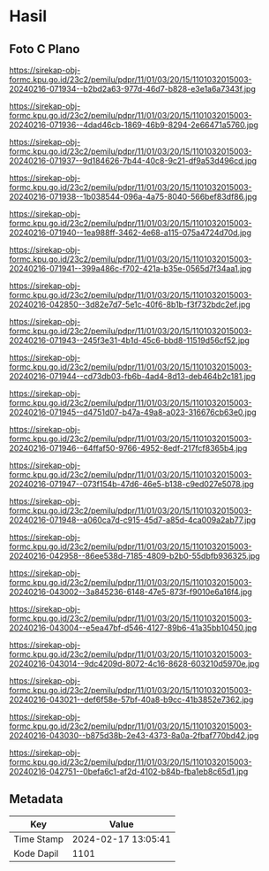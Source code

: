 # Hasil

## Foto C Plano

https://sirekap-obj-formc.kpu.go.id/23c2/pemilu/pdpr/11/01/03/20/15/1101032015003-20240216-071934--b2bd2a63-977d-46d7-b828-e3e1a6a7343f.jpg

https://sirekap-obj-formc.kpu.go.id/23c2/pemilu/pdpr/11/01/03/20/15/1101032015003-20240216-071936--4dad46cb-1869-46b9-8294-2e66471a5760.jpg

https://sirekap-obj-formc.kpu.go.id/23c2/pemilu/pdpr/11/01/03/20/15/1101032015003-20240216-071937--9d184626-7b44-40c8-9c21-df9a53d496cd.jpg

https://sirekap-obj-formc.kpu.go.id/23c2/pemilu/pdpr/11/01/03/20/15/1101032015003-20240216-071938--1b038544-096a-4a75-8040-566bef83df86.jpg

https://sirekap-obj-formc.kpu.go.id/23c2/pemilu/pdpr/11/01/03/20/15/1101032015003-20240216-071940--1ea988ff-3462-4e68-a115-075a4724d70d.jpg

https://sirekap-obj-formc.kpu.go.id/23c2/pemilu/pdpr/11/01/03/20/15/1101032015003-20240216-071941--399a486c-f702-421a-b35e-0565d7f34aa1.jpg

https://sirekap-obj-formc.kpu.go.id/23c2/pemilu/pdpr/11/01/03/20/15/1101032015003-20240216-042850--3d82e7d7-5e1c-40f6-8b1b-f3f732bdc2ef.jpg

https://sirekap-obj-formc.kpu.go.id/23c2/pemilu/pdpr/11/01/03/20/15/1101032015003-20240216-071943--245f3e31-4b1d-45c6-bbd8-11519d56cf52.jpg

https://sirekap-obj-formc.kpu.go.id/23c2/pemilu/pdpr/11/01/03/20/15/1101032015003-20240216-071944--cd73db03-fb6b-4ad4-8d13-deb464b2c181.jpg

https://sirekap-obj-formc.kpu.go.id/23c2/pemilu/pdpr/11/01/03/20/15/1101032015003-20240216-071945--d4751d07-b47a-49a8-a023-316676cb63e0.jpg

https://sirekap-obj-formc.kpu.go.id/23c2/pemilu/pdpr/11/01/03/20/15/1101032015003-20240216-071946--64ffaf50-9766-4952-8edf-217fcf8365b4.jpg

https://sirekap-obj-formc.kpu.go.id/23c2/pemilu/pdpr/11/01/03/20/15/1101032015003-20240216-071947--073f154b-47d6-46e5-b138-c9ed027e5078.jpg

https://sirekap-obj-formc.kpu.go.id/23c2/pemilu/pdpr/11/01/03/20/15/1101032015003-20240216-071948--a060ca7d-c915-45d7-a85d-4ca009a2ab77.jpg

https://sirekap-obj-formc.kpu.go.id/23c2/pemilu/pdpr/11/01/03/20/15/1101032015003-20240216-042958--86ee538d-7185-4809-b2b0-55dbfb936325.jpg

https://sirekap-obj-formc.kpu.go.id/23c2/pemilu/pdpr/11/01/03/20/15/1101032015003-20240216-043002--3a845236-6148-47e5-873f-f9010e6a16f4.jpg

https://sirekap-obj-formc.kpu.go.id/23c2/pemilu/pdpr/11/01/03/20/15/1101032015003-20240216-043004--e5ea47bf-d546-4127-89b6-41a35bb10450.jpg

https://sirekap-obj-formc.kpu.go.id/23c2/pemilu/pdpr/11/01/03/20/15/1101032015003-20240216-043014--9dc4209d-8072-4c16-8628-603210d5970e.jpg

https://sirekap-obj-formc.kpu.go.id/23c2/pemilu/pdpr/11/01/03/20/15/1101032015003-20240216-043021--def6f58e-57bf-40a8-b9cc-41b3852e7362.jpg

https://sirekap-obj-formc.kpu.go.id/23c2/pemilu/pdpr/11/01/03/20/15/1101032015003-20240216-043030--b875d38b-2e43-4373-8a0a-2fbaf770bd42.jpg

https://sirekap-obj-formc.kpu.go.id/23c2/pemilu/pdpr/11/01/03/20/15/1101032015003-20240216-042751--0befa6c1-af2d-4102-b84b-fba1eb8c65d1.jpg


## Metadata

| Key        | Value               |
| ---------- | ------------------- |
| Time Stamp | 2024-02-17 13:05:41 |
| Kode Dapil | 1101                |



